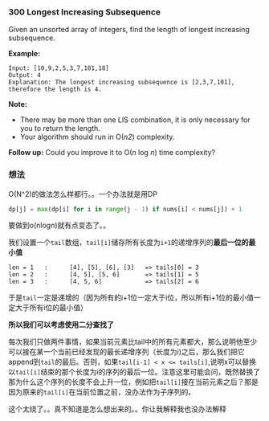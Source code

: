 ### 300  Longest Increasing Subsequence

Given an unsorted array of integers, find the length of longest increasing subsequence.

**Example:**

```
Input: [10,9,2,5,3,7,101,18]
Output: 4 
Explanation: The longest increasing subsequence is [2,3,7,101], therefore the length is 4. 
```

**Note:** 

- There may be more than one LIS combination, it is only necessary for you to return the length.
- Your algorithm should run in O(*n2*) complexity.

**Follow up:** Could you improve it to O(*n* log *n*) time complexity?

### 想法

O(N^2)的做法怎么样都行。。一个办法就是用DP

```python
dp[j] = max(dp[i] for i in range(j - 1) if nums[i] < nums[j]) + 1
```

要做到o(nlogn)就有点变态了。。

我们设置一个`tail`数组，`tail[i]`储存所有长度为`i+1`的递增序列的**最后一位的最小值**

```
len = 1   :      [4], [5], [6], [3]   => tails[0] = 3
len = 2   :      [4, 5], [5, 6]       => tails[1] = 5
len = 3   :      [4, 5, 6]            => tails[2] = 6
```

于是`tail`一定是递增的（因为所有的i+1位一定大于i位，所以所有i+1位的最小值一定大于所有i位的最小值）

**所以我们可以考虑使用二分查找了**

每次我们只做两件事情，如果当前元素比tail中的所有元素都大，那么说明他至少可以接在某一个当前已经发现的最长递增序列（长度为i)之后，那么我们把它append到`tail`的最后。否则，如果`tail[i-1] < x <= tails[i]`,说明x可以替换以`tail[i]`结束的那个长度为i的序列的最后一位。注意这里可能会问，既然替换了那为什么这个序列的长度不会上升一位，例如把`tail[i]`接在当前元素之后？那是因为原来的`tail[i]`在当前位置之前，没办法作为子序列的。

这个太绕了。。真不知道是怎么想出来的。。你让我解释我也没办法解释